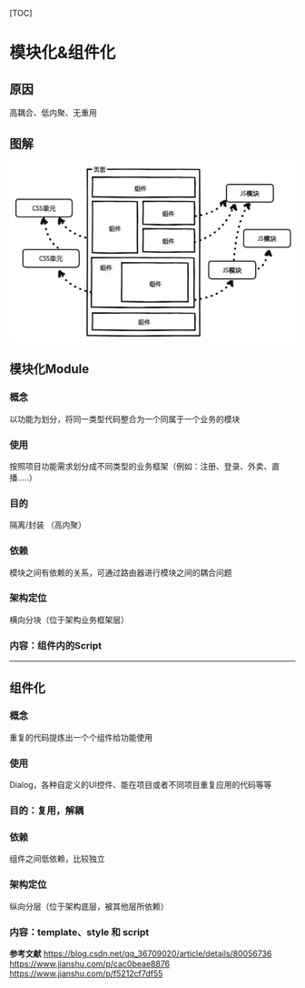 [TOC]
# 模块化&组件化

## 原因

高耦合、低内聚、无重用

## 图解

![框架图](images/模块化开发4.png)

## 模块化Module

### 概念
以功能为划分，将同一类型代码整合为一个同属于一个业务的模块
### 使用
按照项目功能需求划分成不同类型的业务框架（例如：注册、登录、外卖、直播.....）
### 目的
隔离/封装 （高内聚）
### 依赖
模块之间有依赖的关系，可通过路由器进行模块之间的耦合问题
### 架构定位
横向分块（位于架构业务框架层）
### 内容：组件内的Script

****

## 组件化

### 概念
重复的代码提炼出一个个组件给功能使用
### 使用
Dialog，各种自定义的UI控件、能在项目或者不同项目重复应用的代码等等
### 目的：复用，解耦        
### 依赖
组件之间低依赖，比较独立
### 架构定位
纵向分层（位于架构底层，被其他层所依赖）
### 内容：template、style 和 script

**参考文献**
https://blog.csdn.net/qq_36709020/article/details/80056736
https://www.jianshu.com/p/cac0beae8876
https://www.jianshu.com/p/f5212cf7df55

